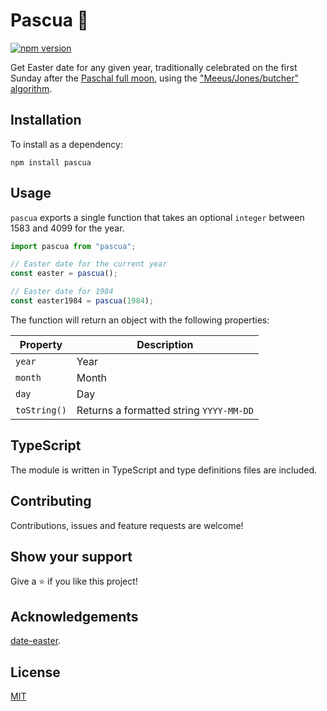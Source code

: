 # Pascua 🙏

[![npm version](https://badge.fury.io/js/pascua.svg)](https://badge.fury.io/js/pascua)

Get Easter date for any given year, traditionally celebrated on the first Sunday after the [Paschal full moon](https://en.wikipedia.org/wiki/Ecclesiastical_full_moon), using the ["Meeus/Jones/butcher" algorithm](https://en.wikipedia.org/wiki/Computus).

## Installation

To install as a dependency:

```
npm install pascua
```

## Usage

`pascua` exports a single function that takes an optional `integer` between 1583 and 4099 for the year.

```js
import pascua from "pascua";

// Easter date for the current year
const easter = pascua();

// Easter date for 1984
const easter1984 = pascua(1984);
```

The function will return an object with the following properties:

| Property     | Description                             |
| ------------ | --------------------------------------- |
| `year`       | Year                                    |
| `month`      | Month                                   |
| `day`        | Day                                     |
| `toString()` | Returns a formatted string `YYYY-MM-DD` |

## TypeScript

The module is written in TypeScript and type definitions files are included.

## Contributing

Contributions, issues and feature requests are welcome!

## Show your support

Give a ⭐️ if you like this project!

## Acknowledgements

[date-easter](https://github.com/commenthol/date-easter/blob/master/index.js).

## License

[MIT](LICENSE)
